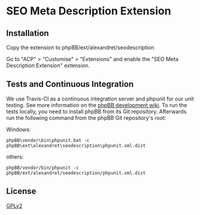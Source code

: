 # SEO Meta Description Extension

## Installation

Copy the extension to phpBB/ext/alexandret/seodescription

Go to "ACP" > "Customise" > "Extensions" and enable the "SEO Meta Description Extension" extension.

## Tests and Continuous Integration

We use Travis-CI as a continuous integration server and phpunit for our unit testing. See more information on the [phpBB development wiki](https://wiki.phpbb.com/Unit_Tests).
To run the tests locally, you need to install phpBB from its Git repository. Afterwards run the following command from the phpBB Git repository's root:

Windows:

    phpBB\vendor\bin\phpunit.bat -c phpBB\ext\alexandret\seodescription\phpunit.xml.dist

others:

    phpBB/vendor/bin/phpunit -c phpBB/ext/alexandret/seodescription/phpunit.xml.dist

## License

[GPLv2](license.txt)
